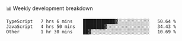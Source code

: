 📊 Weekly development breakdown
<!--START_SECTION:waka-->

```text
TypeScript   7 hrs 6 mins    ████████████▓░░░░░░░░░░░░   50.64 %
JavaScript   4 hrs 50 mins   ████████▓░░░░░░░░░░░░░░░░   34.43 %
Other        1 hr 30 mins    ██▓░░░░░░░░░░░░░░░░░░░░░░   10.69 %
```

<!--END_SECTION:waka-->
